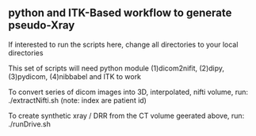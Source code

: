 ## python and ITK-Based workflow to generate pseudo-Xray

If interested to run the scripts here, change all directories to your local directories

This set of scripts will need python module (1)dicom2nifit, (2)dipy, (3)pydicom, (4)nibbabel
and ITK to work

To convert series of dicom images into 3D, interpolated, nifti volume, run:
	./extractNifti.sh <Start index> <End index> (note: index are patient id)

To create synthetic xray  / DRR from the CT volume geerated above, run:
	./runDrive.sh <Start index> <End index> 




